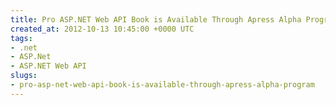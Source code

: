 ```yaml
---
title: Pro ASP.NET Web API Book is Available Through Apress Alpha Program
created_at: 2012-10-13 10:45:00 +0000 UTC
tags:
- .net
- ASP.Net
- ASP.NET Web API
slugs:
- pro-asp-net-web-api-book-is-available-through-apress-alpha-program
---
```


